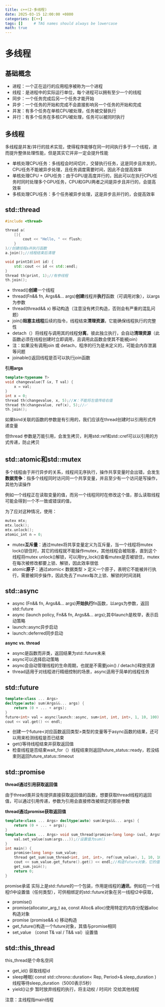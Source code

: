 ```yaml
---
title: c++(2·多线程)
date: 2025-03-15 12:00:00 +0800
categories: [C++]
tags: []     # TAG names should always be lowercase
math: true
---
```

# 多线程

## 基础概念

* 进程：一个正在运行的应用程序被称为一个进程
* 线程：是进程中的实际运行单位，每个进程可以拥有至少一个的线程
* 同步：一个任务完成后另一个任务才能开始
* 异步：一个任务的开始和完成不会直接影响另一个任务的开始和完成
* 并发：有多个任务在单核CPU被处理，任务被交替执行
* 并行：有多个任务在多核CPU被处理，任务可以被同时执行

## 多线程

多线程是并发/并行的技术实现，使得程序能够在同一时间执行多于一个线程，进而提升整体处理性能，但是其实它并非一定会提升性能

* 单核处理CPU任务：多线程会时间切片，交替执行任务，这是同步且并发的，CPU任务不能被异步处理，且任务调度需要时间，因此不会提高效率
* 单核处理CPU + GPU任务：由于GPU是高度并行的，因此可以在执行CPU任务时同时处理多个GPU任务，CPU和GPU两者之间是异步且并行的，会提高效率
* 多核处理CPU任务：多个任务被异步处理，这是异步且并行的，会提高效率

## std::thread

```c++
#include <thread>

thread a(
    []{
        cout << "Hello, " << flush;
    }
)//创建线程a并执行函数
a.join();//线程结束后清理

void printId(int id) {
    std::cout << id << std::endl;
}
thread th(print, 1);//有参线程
th.join();
```

* thread()**创建**一个线程
* thread(Fn&& fn, Args&&… args)**创建**线程并**执行**函数（可调用对象），以args为参数
* thread(thread&& x) 移动构造（注意没有拷贝构造，否则会有严重的混乱问题）
* join()**阻塞主线程**后续的指令，线程结束**清理资源**，它能确保线程执行的完整性
* detach（）将线程与调用其的线程**分离**，彼此独立执行，会自动**清理资源**（此函数必须在线程创建时立即调用，且调用此函数会使其不能被join）
* 注：如果没有调用join 或 detach，程序的行为是未定义的，可能会内存泄漏等问题
* joinable()返回线程是否可以执行join函数

**引用args**

```c++
template<typename T> 
void changevalue(T &x, T val) {
	x = val;
}
int x = 0;
thread th(changevalue, x, 5);//❌：不能将左值传给右值
thread th(changevalue, ref(x), 5);//✅
th.join();
```

如果bind关联的函数的参数是有引用的，我们应该在thread创建时以引用形式传递变量

但thread 参数是万能引用，会发生拷贝，利用std::ref和std::cref可以以引用的方式传递，防止拷贝

## std::atomic和std::mutex

多个线程由于并行异步的关系，线程间无序执行，操作共享变量时会出错，会发生**数据竞争**：指多个线程同时访问同一个共享变量，并且至少有一个访问是写操作，其他为读操作

例如一个线程正在读取变量的值，而另一个线程同时在修改这个值，那么读取线程可能会得到一个不一致或错误的值，

为了应对这种情况，使用：

```c++
mutex mtx;
mtx.lock();
mtx.unlock();
atomic_int n = 0;
```

* mutex**互斥量**：通过mutex将共享变量定义为互斥量，当一个线程将mutex lock()锁住时，其它的线程就不能操作mutex，其他线程会被阻塞，直到这个线程将mutex unlock()解锁，可以用try_lock()查看mutex是否被锁住，mutex在每次被修改都要上锁、解锁，因此效率很低
* atomic**原子**：通过atomic< 数据类型 > 定义一个原子，表明它不能被并行执行，需要被同步操作，因此免去了mutex每次上锁、解锁的时间消耗

## std::async

* async (Fn&& fn, Args&&… args)**开始执行**fn函数，以args为参数，返回std::future
* async (launch policy, Fn&& fn, Args&&… args);其中launch是枚举，表示启动策略
* launch::async异步启动
* launch::deferred同步启动

**async vs. thread**

* async是函数而非类，返回结果为std::future未来
* async可以选择启动策略
* async会自动管理线程的生命周期，也就是不需要join() / detach()释放资源
* thread适用于对线程进行精细控制的场景，async适用于简单的线程任务

## std::future

```c++
template<class ... Args> 
decltype(auto) sum(Args&&... args) {
	return (0 + ... + args);
}
future<int> val = async(launch::async, sum<int, int, int>, 1, 10, 100);
cout << val.get() << endl;
```

* 创建一个future<对应函数返回类型>类型的变量等于async函数的结果，还可以用来检测线程是否已结束
* get()等待线程结束并获取返回值
* 检查线程是否结束wait_for（）线程结束则返回future_status::ready，若没结束则返回future_status::timeout

## std::promise

**thread通过引用获取返回值**

由于thread类并没有提供直接获取返回值的函数，想要获取thread线程的返回值，可以通过引用传递，参数为引用会直接修改被绑定的那些参数

**thread通过promise获取返回值**

```c++
template<class ... Args> decltype(auto) sum(Args&&... args) {
	return (0 + ... + args);
}
template<class ... Args> void sum_thread(promise<long long> &val, Args&&... args) {
	val.set_value(sum(args...));//设置值为sum()
}
int main() {
	promise<long long> sum_value;
	thread get_sum(sum_thread<int, int, int>, ref(sum_value), 1, 10, 100);//将promise以引用的方式传入函数
	cout << sum_value.get_future().get() << endl;//构造future对象，它的值和primise相同，get获取返回值
	get_sum.join();
	return 0;
}
```

promise承诺 实际上是std::future的一个包装，作用是线程的**通讯**，例如在一个线程t1中设置值（任何类型），可供相绑定的std::future对象在另一线程t2中获取，

* promise()
* promise(allocator_arg_t aa, const Alloc& alloc)使用特定的内存分配器alloc构造对象
* promise (promise&& x) 移动构造
* get_future()构造一个future对象，其值与promise相同
* set_value （const T& val / T&& val）设置值

## std::this_thread

this_thread是个命名空间

* get_id()	获取线程id
* sleep睡眠( const std::chrono::duration< Rep, Period>& sleep_duration )线程等待sleep_duration（5000表示5秒）
* yield()让步 暂时放弃线程的执行，将主动权 / 时间片 交给其他线程

注意：主线程指main线程
